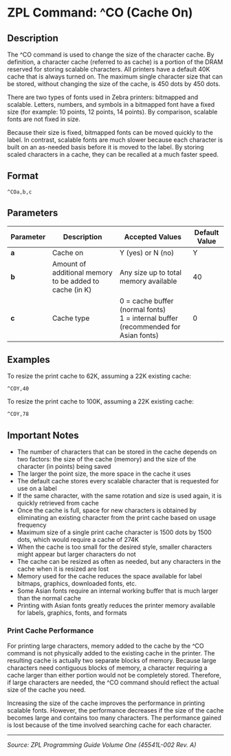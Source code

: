# ZPL Command: ^CO (Cache On)

## Description
The ^CO command is used to change the size of the character cache. By definition, a character cache (referred to as cache) is a portion of the DRAM reserved for storing scalable characters. All printers have a default 40K cache that is always turned on. The maximum single character size that can be stored, without changing the size of the cache, is 450 dots by 450 dots.

There are two types of fonts used in Zebra printers: bitmapped and scalable. Letters, numbers, and symbols in a bitmapped font have a fixed size (for example: 10 points, 12 points, 14 points). By comparison, scalable fonts are not fixed in size.

Because their size is fixed, bitmapped fonts can be moved quickly to the label. In contrast, scalable fonts are much slower because each character is built on an as-needed basis before it is moved to the label. By storing scaled characters in a cache, they can be recalled at a much faster speed.

## Format
```
^COa,b,c
```

## Parameters
| Parameter | Description | Accepted Values | Default Value |
|-----------|-------------|----------------|---------------|
| **a** | Cache on | Y (yes) or N (no) | Y |
| **b** | Amount of additional memory to be added to cache (in K) | Any size up to total memory available | 40 |
| **c** | Cache type | 0 = cache buffer (normal fonts)<br>1 = internal buffer (recommended for Asian fonts) | 0 |

## Examples
To resize the print cache to 62K, assuming a 22K existing cache:
```
^COY,40
```

To resize the print cache to 100K, assuming a 22K existing cache:
```
^COY,78
```

## Important Notes
- The number of characters that can be stored in the cache depends on two factors: the size of the cache (memory) and the size of the character (in points) being saved
- The larger the point size, the more space in the cache it uses
- The default cache stores every scalable character that is requested for use on a label
- If the same character, with the same rotation and size is used again, it is quickly retrieved from cache
- Once the cache is full, space for new characters is obtained by eliminating an existing character from the print cache based on usage frequency
- Maximum size of a single print cache character is 1500 dots by 1500 dots, which would require a cache of 274K
- When the cache is too small for the desired style, smaller characters might appear but larger characters do not
- The cache can be resized as often as needed, but any characters in the cache when it is resized are lost
- Memory used for the cache reduces the space available for label bitmaps, graphics, downloaded fonts, etc.
- Some Asian fonts require an internal working buffer that is much larger than the normal cache
- Printing with Asian fonts greatly reduces the printer memory available for labels, graphics, fonts, and formats

### Print Cache Performance
For printing large characters, memory added to the cache by the ^CO command is not physically added to the existing cache in the printer. The resulting cache is actually two separate blocks of memory. Because large characters need contiguous blocks of memory, a character requiring a cache larger than either portion would not be completely stored. Therefore, if large characters are needed, the ^CO command should reflect the actual size of the cache you need.

Increasing the size of the cache improves the performance in printing scalable fonts. However, the performance decreases if the size of the cache becomes large and contains too many characters. The performance gained is lost because of the time involved searching cache for each character.

---
*Source: ZPL Programming Guide Volume One (45541L-002 Rev. A)*